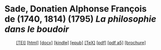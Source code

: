 # Sade, Donatien Alphonse François de (1740, 1814) (1795)  <em>La philosophie dans le boudoir</em> 

<header> <a target="_blank" title="Source XML/TEI" class="mime48 tei" href="https://hurlus.github.io/tei/sade1795_philosophie-boudoir.xml">[TEI]</a>  <a target="_blank" title="HTML une page" class="mime48 html" href="https://hurlus.github.io/sade1795_philosophie-boudoir/sade1795_philosophie-boudoir.html">[html]</a>  <a target="_blank" title="Bureautique (LibreOffice, MS.Word)" class="mime48 docx" href="https://hurlus.github.io/sade1795_philosophie-boudoir/sade1795_philosophie-boudoir.docx">[docx]</a>  <a target="_blank" title="Amazon.kindle" class="mime48 mobi" href="https://hurlus.github.io/sade1795_philosophie-boudoir/sade1795_philosophie-boudoir.mobi">[kindle]</a>  <a target="_blank" title="EPUB, pour liseuses et téléphones" class="mime48 epub" href="https://hurlus.github.io/sade1795_philosophie-boudoir/sade1795_philosophie-boudoir.epub">[epub]</a>  <a target="_blank" title="LaTeX" class="mime48 tex" href="https://hurlus.github.io/sade1795_philosophie-boudoir/sade1795_philosophie-boudoir.tex">[TeX]</a>  <a target="_blank" title="PDF à imprimer, A4 2 colonnes" class="mime48 pdf" href="https://hurlus.github.io/sade1795_philosophie-boudoir/sade1795_philosophie-boudoir.pdf">[pdf]</a>  <a target="_blank" title="PDF à lire, A5 une colonne" class="mime48 a5" href="https://hurlus.github.io/sade1795_philosophie-boudoir/sade1795_philosophie-boudoir_a5.pdf">[pdf a5]</a>  <a target="_blank" title="Brochure à agrafer, pdf imposé pour imprimante recto/verso" class="mime48 brochure" href="https://hurlus.github.io/sade1795_philosophie-boudoir/sade1795_philosophie-boudoir_brochure.pdf">[brochure]</a> </header>
